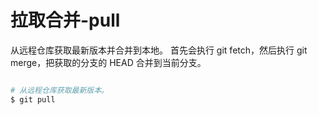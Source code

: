 # 拉取合并-pull

从远程仓库获取最新版本并合并到本地。
首先会执行 git fetch，然后执行 git merge，把获取的分支的 HEAD 合并到当前分支。

```ruby

# 从远程仓库获取最新版本。
$ git pull

```
